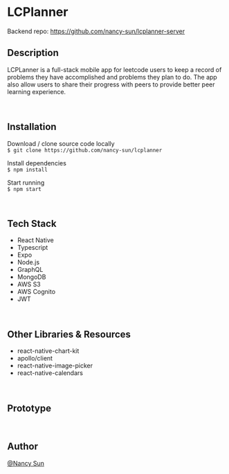 # LCPlanner

Backend repo: https://github.com/nancy-sun/lcplanner-server

## Description  
LCPLanner is a full-stack mobile app for leetcode users to keep a record of problems they have accomplished and problems they plan to do. The app also allow users to share their progress with peers to provide better peer learning experience.
    
&nbsp;

## Installation  
      
Download / clone source code locally   
```$ git clone https://github.com/nancy-sun/lcplanner```
   
Install dependencies   
```$ npm install```   
   
Start running   
```$ npm start```
      
&nbsp;
   
## Tech Stack  
- React Native
- Typescript
- Expo
- Node.js
- GraphQL
- MongoDB
- AWS S3
- AWS Cognito
- JWT
   
&nbsp;
## Other Libraries & Resources  
- react-native-chart-kit
- apollo/client
- react-native-image-picker
- react-native-calendars
   
&nbsp;

## Prototype  
   
&nbsp;

## Author  
[@Nancy Sun](https://github.com/nancy-sun)